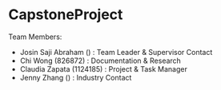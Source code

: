 # CapstoneProject

Team Members:
- Josin Saji Abraham  ()  : Team Leader & Supervisor Contact
- Chi Wong            (826872)  : Documentation & Research
- Claudia Zapata      (1124185) : Project & Task Manager 
- Jenny Zhang         ()  : Industry Contact
